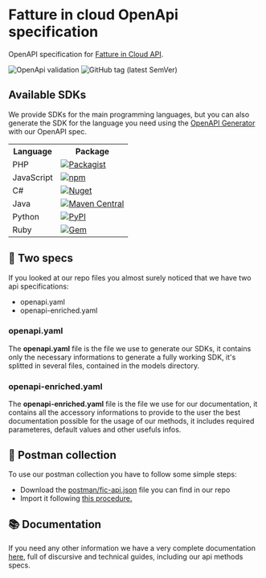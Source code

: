 <h1>Fatture in cloud OpenApi specification</h1>

OpenAPI specification for <a href="http://developers.fattureincloud.it">Fatture in Cloud API</a>. 

<img alt ="OpenApi validation" src="https://validator.swagger.io/validator?url=https://raw.githubusercontent.com/fattureincloud/openapi-fattureincloud/master/openapi.yaml">

<img alt="GitHub tag (latest SemVer)" src="https://img.shields.io/github/v/tag/fattureincloud/openapi-fattureincloud?color=violet&label=release&sort=semver">

<h2>Available SDKs</h2>
<p>We provide SDKs for the main programming languages, but you can also generate the SDK for the language you need using the <a href="https://github.com/OpenAPITools/openapi-generator">OpenAPI Generator</a> with our OpenAPI spec.</p>
<table>
    <tr><th>Language</th><th>Package</th></tr>
    <tr><td>PHP</td><td><a href="https://packagist.org/packages/fattureincloud/fattureincloud-php-sdk"><img alt="Packagist" src="https://img.shields.io/packagist/v/fattureincloud/fattureincloud-php-sdk?color=8892be"></a></td></tr>
    <tr><td>JavaScript</td><td><a href="https://www.npmjs.com/package/@fattureincloud/fattureincloud-js-sdk"><img alt="npm" src="https://img.shields.io/npm/v/@fattureincloud/fattureincloud-js-sdk?color=ffeb42"></a></td></tr>
    <tr><td>C#</td><td><a href="https://www.nuget.org/packages/It.FattureInCloud.Sdk/"><img alt="Nuget" src="https://img.shields.io/nuget/v/It.FattureInCloud.Sdk?color=7b2f85"></a></td></tr>
    <tr><td>Java</td><td><a href="https://search.maven.org/artifact/it.fattureincloud/fattureincloud-java-sdk"><img alt="Maven Central" src="https://img.shields.io/maven-central/v/it.fattureincloud/fattureincloud-java-sdk?color=b07219"></a></td></tr>
    <tr><td>Python</td><td><a href="https://pypi.org/project/fattureincloud-python-sdk/"><img alt="PyPI" src="https://img.shields.io/pypi/v/fattureincloud-python-sdk?color=16c0f8"></a></td></tr>
    <tr><td>Ruby</td><td><a href="https://rubygems.org/gems/fattureincloud_ruby_sdk"><img alt="Gem" src="https://img.shields.io/gem/v/fattureincloud_ruby_sdk?color=c22815"></a></td></tr>
</table>

<h2>&#128109; Two specs</h2>
<p>If you looked at our repo files you almost surely noticed that we have two api specifications:</p>
<ul>
    <li>openapi.yaml</li>
    <li>openapi-enriched.yaml</li>
</ul>

<h3>openapi.yaml</h3>
<p>The <b>openapi.yaml</b> file is the file we use to generate our SDKs, it contains only the necessary informations to generate a fully working SDK, it's splitted in several files, contained in the models directory.
</p>

<h3>openapi-enriched.yaml</h3>
<p>The <b>openapi-enriched.yaml</b> file is the file we use for our documentation, it contains all the accessory informations to provide to the user the best documentation possible for the usage of our methods, it includes required parameteres, default values and other usefuls infos.</p>

<h2>&#128238; Postman collection</h2>
<p>To use our postman collection you have to follow some simple steps:</p>
<ul>
    <li>Download the <a href="https://github.com/fattureincloud/openapi-fattureincloud/blob/master/postman/fic-api.json">postman/fic-api.json</a> file you can find in our repo</li>
    <li>Import it following <a href="https://learning.postman.com/docs/getting-started/importing-and-exporting-data/#importing-data-into-postman">this procedure.</a></li>
</ul>

<h2>&#128218; Documentation</h2>
<p>If you need any other information we have a very complete documentation <a href="https://developers.fattureincloud.it">here</a>, full of discursive and technical guides, including our api methods specs.</p>



